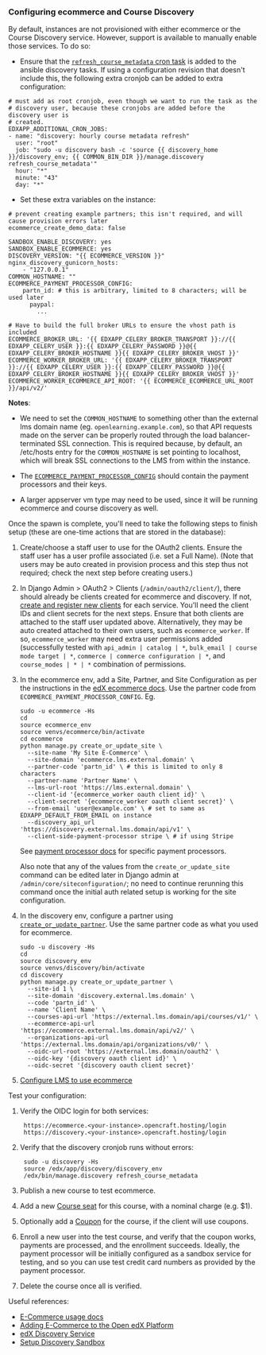 ### Configuring ecommerce and Course Discovery

By default, instances are not provisioned with either ecommerce or the Course Discovery
service. However, support is available to manually enable those services. To do so:

* Ensure that the [`refresh_course_metadata` cron task](https://github.com/open-craft/configuration/blob/c1e576eabefea82d21d7785810126e39752cd14e/playbooks/roles/discovery/tasks/main.yml)
  is added to the ansible discovery tasks. If using a configuration revision
  that doesn't include this, the following extra cronjob can be added to extra
  configuration:

```
# must add as root cronjob, even though we want to run the task as the
# discovery user, because these cronjobs are added before the discovery user is
# created.
EDXAPP_ADDITIONAL_CRON_JOBS:
- name: "discovery: hourly course metadata refresh"
  user: "root"
  job: "sudo -u discovery bash -c 'source {{ discovery_home }}/discovery_env; {{ COMMON_BIN_DIR }}/manage.discovery refresh_course_metadata'"
  hour: "*"
  minute: "43"
  day: "*"
```

* Set these extra variables on the instance:

```
# prevent creating example partners; this isn't required, and will cause provision errors later
ecommerce_create_demo_data: false

SANDBOX_ENABLE_DISCOVERY: yes
SANDBOX_ENABLE_ECOMMERCE: yes
DISCOVERY_VERSION: "{{ ECOMMERCE_VERSION }}"
nginx_discovery_gunicorn_hosts:
    - "127.0.0.1"
COMMON_HOSTNAME: ""
ECOMMERCE_PAYMENT_PROCESSOR_CONFIG:
    partn_id: # this is arbitrary, limited to 8 characters; will be used later
      paypal:
        ...

# Have to build the full broker URLs to ensure the vhost path is included
ECOMMERCE_BROKER_URL: '{{ EDXAPP_CELERY_BROKER_TRANSPORT }}://{{ EDXAPP_CELERY_USER }}:{{ EDXAPP_CELERY_PASSWORD }}@{{ EDXAPP_CELERY_BROKER_HOSTNAME }}{{ EDXAPP_CELERY_BROKER_VHOST }}' 
ECOMMERCE_WORKER_BROKER_URL: '{{ EDXAPP_CELERY_BROKER_TRANSPORT }}://{{ EDXAPP_CELERY_USER }}:{{ EDXAPP_CELERY_PASSWORD }}@{{ EDXAPP_CELERY_BROKER_HOSTNAME }}{{ EDXAPP_CELERY_BROKER_VHOST }}' 
ECOMMERCE_WORKER_ECOMMERCE_API_ROOT: '{{ ECOMMERCE_ECOMMERCE_URL_ROOT }}/api/v2/'
```

**Notes**:

* We need to set the `COMMON_HOSTNAME` to something other than the external
  lms domain name (eg. `openlearning.example.com`), so
  that API requests made on the server can be properly routed through the load
  balancer-terminated SSL connection.  This is required because, by default, an
  /etc/hosts entry for the `COMMON_HOSTNAME` is set pointing to localhost,
  which will break SSL connections to the LMS from within the instance.
* The [`ECOMMERCE_PAYMENT_PROCESSOR_CONFIG`](https://github.com/edx/configuration/blob/d68bf51d7b8403bdad09dc764af5ebafe16d7309/playbooks/roles/ecommerce/defaults/main.yml#L103)
  should contain the payment processors and their keys.


* A larger appserver vm type may need to be used, since it will be running
  ecommerce and course discovery as well.

Once the spawn is complete, you'll need to take the following steps to finish setup
(these are one-time actions that are stored in the database):

1. Create/choose a staff user to use for the OAuth2 clients.
   Ensure the staff user has a user profile associated (i.e. set a Full Name).
   (Note that users may be auto created in provision process and this step thus
   not required; check the next step before creating users.)
1. In Django Admin > OAuth2 > Clients (`/admin/oauth2/client/`), there should
   already be clients created for ecommerce and discovery.
   If not, [create and register new clients](http://edx.readthedocs.io/projects/edx-installing-configuring-and-running/en/latest/ecommerce/install_ecommerce.html#configure-edx-openid-connect-oidc)
   for each service.  You'll need the client IDs and client secrets for the next
   steps.  Ensure that both clients are attached to the staff user updated
   above. Alternatively, they may be auto created attached to their own users,
   such as `ecommerce_worker`. If so, `ecommerce_worker` may need extra user
   permissions added (successfully tested with `api_admin | catalog | *`,
   `bulk_email | course mode target | *`, `commerce | commerce configuration |
   *`, and `course_modes | * | *` combination of permissions.
1. In the ecommerce env, add a Site, Partner, and Site Configuration as per the
   instructions in the [edX ecommerce docs](http://edx.readthedocs.io/projects/edx-installing-configuring-and-running/en/latest/ecommerce/install_ecommerce.html#add-another-site-partner-and-site-configuration).
   Use the partner code from `ECOMMERCE_PAYMENT_PROCESSOR_CONFIG`.
   Eg.

   ```
   sudo -u ecommerce -Hs
   cd
   source ecommerce_env
   source venvs/ecommerce/bin/activate
   cd ecommerce
   python manage.py create_or_update_site \
     --site-name 'My Site E-Commerce' \
     --site-domain 'ecommerce.lms.external.domain' \
     --partner-code 'partn_id' \ # this is limited to only 8 characters
     --partner-name 'Partner Name' \
     --lms-url-root 'https://lms.external.domain' \
     --client-id '{ecommerce_worker oauth client id}' \
     --client-secret '{ecommerce_worker oauth client secret}' \
     --from-email 'user@example.com' \ # set to same as EDXAPP_DEFAULT_FROM_EMAIL on instance
     --discovery_api_url 'https://discovery.external.lms.domain/api/v1' \
     --client-side-payment-processor stripe \ # if using Stripe
   ```

   See [payment processor docs](https://edx-ecommerce.readthedocs.io/en/latest/additional_features/payment_processors.html)
   for specific payment processors.

   Also note that any of the values from the `create_or_update_site` command
   can be edited later in Django admin at `/admin/core/siteconfiguration/`; no
   need to continue rerunning this command once the initial auth related setup
   is working for the site configuration.
1. In the discovery env, configure a partner using
   [`create_or_update_partner`](https://github.com/edx/course-discovery/blob/master/course_discovery/apps/core/management/commands/create_or_update_partner.py).
   Use the same partner code as what you used for ecommerce.

   ```
   sudo -u discovery -Hs
   cd
   source discovery_env
   source venvs/discovery/bin/activate
   cd discovery
   python manage.py create_or_update_partner \
     --site-id 1 \
     --site-domain 'discovery.external.lms.domain' \
     --code 'partn_id' \
     --name 'Client Name' \
     --courses-api-url 'https://external.lms.domain/api/courses/v1/' \
     --ecommerce-api-url 'https://ecommerce.external.lms.domain/api/v2/' \
     --organizations-api-url 'https://external.lms.domain/api/organizations/v0/' \
     --oidc-url-root 'https://external.lms.domain/oauth2' \
     --oidc-key '{discovery oauth client id}' \
     --oidc-secret '{discovery oauth client secret}'
   ```
1. [Configure LMS to use ecommerce](http://edx.readthedocs.io/projects/edx-installing-configuring-and-running/en/latest/ecommerce/install_ecommerce.html#switch-from-shoppingcart-to-e-commerce)

Test your configuration:

1. Verify the OIDC login for both services:

        https://ecommerce.<your-instance>.opencraft.hosting/login
        https://discovery.<your-instance>.opencraft.hosting/login

1. Verify that the discovery cronjob runs without errors:

        sudo -u discovery -Hs
        source /edx/app/discovery/discovery_env
        /edx/bin/manage.discovery refresh_course_metadata

1. Publish a new course to test ecommerce.
1. Add a new [Course seat](https://edx-ecommerce.readthedocs.io/en/latest/create_products/create_course_seats.html) for this course, with a nominal charge (e.g. $1).
1. Optionally add a [Coupon](https://edx-ecommerce.readthedocs.io/en/latest/create_products/create_coupons.html) for the course, if the client will use coupons.
1. Enroll a new user into the test course, and verify that the coupon works, payments are processed, and the enrollment succeeds.
   Ideally, the payment processor will be initially configured as a sandbox service for testing, and so you can use test credit card numbers as provided by the payment processor.
1. Delete the course once all is verified.

Useful references:

* [E-Commerce usage docs](https://edx.readthedocs.io/projects/edx-installing-configuring-and-running/en/latest/ecommerce/create_products/index.html)
* [Adding E-Commerce to the Open edX Platform](http://edx.readthedocs.io/projects/edx-installing-configuring-and-running/en/latest/ecommerce/install_ecommerce.html)
* [edX Discovery Service](http://edx-discovery.readthedocs.io/)
* [Setup Discovery Sandbox](https://openedx.atlassian.net/wiki/spaces/EDUCATOR/pages/162488548/Setup+Discovery+Sandbox)
